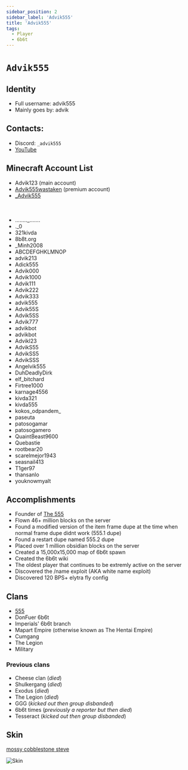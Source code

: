```yaml
---
sidebar_position: 2
sidebar_label: 'Advik555'
title: 'Advik555'
tags:
  - Player
  - 6b6t
---
```


# `Advik555`

## Identity
* Full username: advik555
* Mainly goes by: advik

## Contacts:
* Discord: `_advik555`
* [YouTube](https://www.youtube.com/channel/UCoEpKXImySV-CEHe9pLEfjg/)

## Minecraft Account List
* Advik123 (main account)
* [Advik555wastaken](https://namemc.com/profile/Advik555wastaken.1) (premium account)
* [_Advik555](https://namemc.com/_Advik555)

ㅤ
* ........_.......
* ._0
* 321kivda
* 8b8t.org
* _Minh2008
* ABCDEFGHKLMNOP
* advik213
* Adick555
* Advik000
* Advik1000
* Advik111
* Advik222
* Advik333
* advik555
* Advik55S
* Advik5SS
* Advik777
* advikbot
* advikbot
* Advikl23
* AdvikS55
* AdvikSS5
* AdvikSSS
* Angelvik555
* DuhDeadlyDirk
* elf_bitchard
* Firtree1000
* karnage4556
* kivda321
* kivda555
* kokos_odpandem_
* paseuta
* patosogamar
* patosogamero
* QuaintBeast9600
* Quebastie
* rootbear20
* scarelmejor1943
* seasnail413
* T1ger97
* thansanlo
* youknowmyalt

## Accomplishments
- Founder of [The 555](../Groups/555)
- Flown 46+ million blocks on the server
- Found a modified version of the item frame dupe at the time when normal frame dupe didnt work (555.1 dupe)
- Found a restart dupe named 555.2 dupe
- Placed over 1 million obsidian blocks on the server
- Created a 15,000x15,000 map of 6b6t spawn
- Created the 6b6t wiki
- The oldest player that continues to be extremly active on the server
- Discovered the /name exploit (AKA white name exploit)
- Discovered 120 BPS+ elytra fly config

## Clans
- [555](../Groups/555.md)
- DonFuer 6b6t
- Imperials' 6b6t branch
- Mapart Empire (otherwise known as The Hentai Empire)
- Cumgang
- The Legion
- Military

### Previous clans
- Cheese clan (*died*)
- Shulkergang (*died*)
- Exodus (*died*)
- The Legion (*died*)
- GGG (*kicked out then group disbanded*)
- 6b6t times (*previously a reporter but then died*)
- Tesseract (*kicked out then group disbanded*)

## Skin
[mossy cobblestone steve](https://www.planetminecraft.com/skin/mossy-cobblestone-steve-trailer-steve/)

![Skin](https://i.ibb.co/pRQ889L/screenshot-1714085591645.png)

